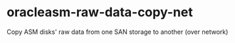 # oracleasm-raw-data-copy-net
Copy ASM disks' raw data from one SAN storage to another (over network)
